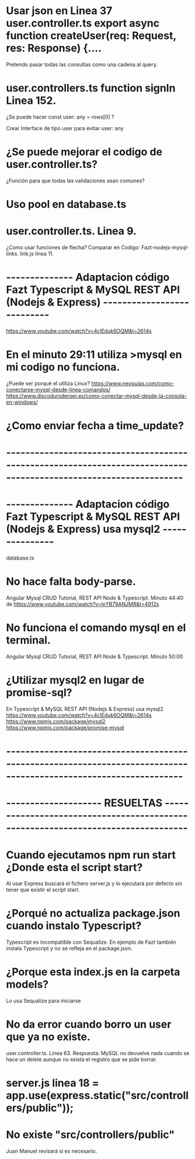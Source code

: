 
# Usar json en Linea 37 user.controller.ts  export async function createUser(req: Request, res: Response) {....
Pretendo pasar todas las consultas como una cadena al query.

# user.controllers.ts function signIn Linea 152.
¿Se puede hacer 
const user: any = rows[0] 
?

Crear Interface de tipo user para evitar
user: any





# ¿Se puede mejorar el codigo de user.controller.ts?
¿Función para que todas las validaciones sean comunes?

# Uso pool en database.ts

# user.controller.ts. Linea 9.
¿Como usar funciones de flecha?
Comparar en  Codigo: Fazt-nodejs-mysql-links.
link.js linea 11.







# --------------  Adaptacion código Fazt Typescript & MySQL REST API (Nodejs & Express) ---------------------------
https://www.youtube.com/watch?v=4clEduk6OQM&t=2614s

# En el minuto 29:11 utiliza >mysql en mi codigo no funciona.
¿Puede ser porqué el utiliza Linux?
https://www.neoguias.com/como-conectarse-mysql-desde-linea-comandos/
https://www.discoduroderoer.es/como-conectar-mysql-desde-la-consola-en-windows/

# ¿Como enviar fecha a  time_update?



# -----------------------------------------------------------------------------------------------------------------





# --------------  Adaptacion código Fazt Typescript & MySQL REST API (Nodejs & Express) usa mysql2  ---------------
database.ts

# No hace falta body-parse.
Angular Mysql CRUD Tutorial, REST API Node & Typescript.
Minuto 44:40 de https://www.youtube.com/watch?v=lxYB79ANJM8&t=4912s

# No funciona el comando mysql en el terminal.
Angular Mysql CRUD Tutorial, REST API Node & Typescript.
Minuto 50:00

# ¿Utilizar mysql2 en lugar de promise-sql?
En Typescript & MySQL REST API (Nodejs & Express) usa mysql2
https://www.youtube.com/watch?v=4clEduk6OQM&t=2614s
https://www.npmjs.com/package/mysql2
https://www.npmjs.com/package/promise-mysql

# -----------------------------------------------------------------------------------------------------------------







#  -------------------- RESUELTAS ---------------------------------------------------------------------------------

# Cuando ejecutamos npm run start ¿Donde esta el script start?
Al usar Express buscará el fichero server.js y lo ejecutará por defecto sin tener que existir el script start. 

# ¿Porqué no actualiza package.json cuando instalo Typescript?
Typescript es incompatible con Sequalize. 
En ejemplo de Fazt también instala Typescript y no se refleja en el package.json.

# ¿Porque esta index.js en la carpeta models?
Lo usa Sequalize para iniciarse

# No da error cuando borro un user que ya no existe.
user.controller.ts. Linea 63.
Respuesta: MySQL no devuelve nada cuando se hace un delete aunque no exista el registro que se pide borrar.

# server.js linea 18 =  app.use(express.static("src/controllers/public"));
# No existe "src/controllers/public"
Juan Manuel revisará si es necesario.